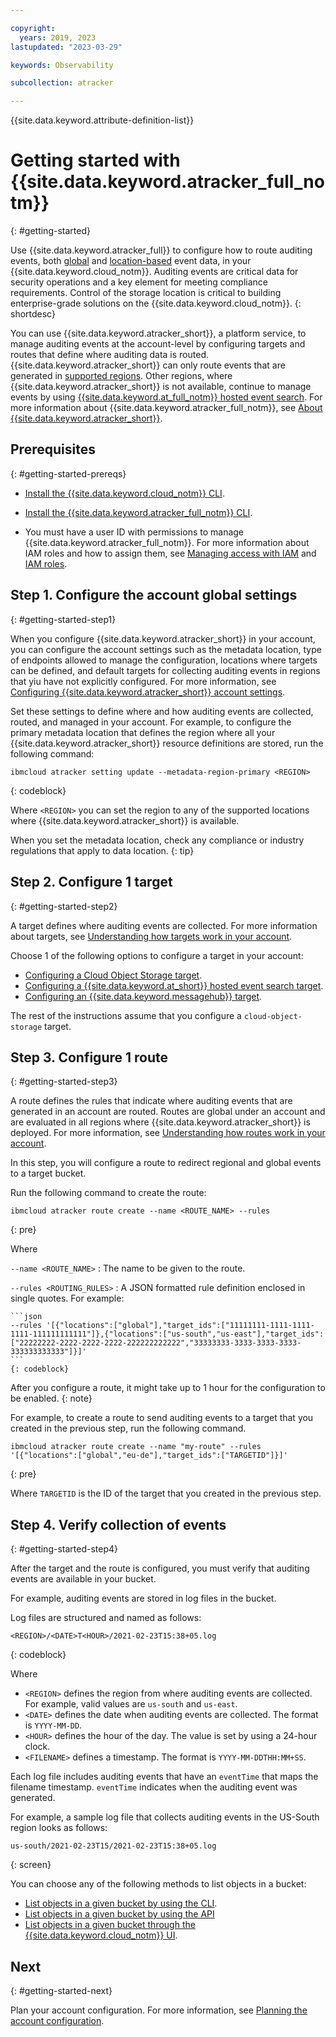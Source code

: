 ```yaml
---

copyright:
  years: 2019, 2023
lastupdated: "2023-03-29"

keywords: Observability

subcollection: atracker

---
```


{{site.data.keyword.attribute-definition-list}}


# Getting started with {{site.data.keyword.atracker_full_notm}}
{: #getting-started}

Use {{site.data.keyword.atracker_full}} to configure how to route auditing events, both [global](/docs/atracker?topic=atracker-event_types#event_types_global) and [location-based](/docs/atracker?topic=atracker-event_types#event_types_location) event data, in your {{site.data.keyword.cloud_notm}}. Auditing events are critical data for security operations and a key element for meeting compliance requirements. Control of the storage location is critical to building enterprise-grade solutions on the {{site.data.keyword.cloud_notm}}.
{: shortdesc}


You can use {{site.data.keyword.atracker_short}}, a platform service, to manage auditing events at the account-level by configuring targets and routes that define where auditing data is routed. {{site.data.keyword.atracker_short}} can only route events that are generated in [supported regions](/docs/atracker?topic=atracker-regions#regions-atracker). Other regions, where {{site.data.keyword.atracker_short}} is not available, continue to manage events by using [{{site.data.keyword.at_full_notm}} hosted event search](/docs/activity-tracker?topic=activity-tracker-getting-started). For more information about {{site.data.keyword.atracker_full_notm}}, see [About {{site.data.keyword.atracker_short}}](/docs/atracker?topic=atracker-about).


## Prerequisites
{: #getting-started-prereqs}

- [Install the {{site.data.keyword.cloud_notm}} CLI](/docs/cli?topic=cli-install-ibmcloud-cli).

- [Install the {{site.data.keyword.atracker_full_notm}} CLI](/docs/atracker?topic=atracker-atracker-cli-config).

- You must have a user ID with permissions to manage {{site.data.keyword.atracker_full_notm}}. For more information about IAM roles and how to assign them, see [Managing access with IAM](/docs/atracker?topic=atracker-iam) and [IAM roles](/docs/account?topic=account-assign-access-resources).



## Step 1. Configure the account global settings
{: #getting-started-step1}

When you configure {{site.data.keyword.atracker_short}} in your account, you can configure the account settings such as the metadata location, type of endpoints allowed to manage the configuration, locations where targets can be defined, and default targets for collecting auditing events in regions that yiu have not explicitly configured. For more information, see [Configuring {{site.data.keyword.atracker_short}} account settings](/docs/atracker?topic=atracker-settings&interface=cli).

Set these settings to define where and how auditing events are collected, routed, and managed in your account. For example, to configure the primary metadata location that defines the region where all your {{site.data.keyword.atracker_short}} resource definitions are stored, run the following command:

```pre
ibmcloud atracker setting update --metadata-region-primary <REGION>
```
{: codeblock}

Where `<REGION>` you can set the region to any of the supported locations where {{site.data.keyword.atracker_short}} is available.

When you set the metadata location, check any compliance or industry regulations that apply to data location.
{: tip}

## Step 2. Configure 1 target
{: #getting-started-step2}

A target defines where auditing events are collected. For more information about targets, see [Understanding how targets work in your account](/docs/atracker?topic=atracker-target_v2&interface=cli#target_v2_behavior).

Choose 1 of the following options to configure a target in your account:
- [Configuring a Cloud Object Storage target](/docs/atracker?topic=atracker-getting-started-target-cos).
- [Configuring a {{site.data.keyword.at_short}} hosted event search target](/docs/atracker?topic=atracker-getting-started-target-logdna).
- [Configuring an {{site.data.keyword.messagehub}} target](/docs/atracker?topic=atracker-getting-started-target-event-streams).

The rest of the instructions assume that you configure a `cloud-object-storage` target.


## Step 3. Configure 1 route
{: #getting-started-step3}

A route defines the rules that indicate where auditing events that are generated in an account are routed. Routes are global under an account and are evaluated in all regions where {{site.data.keyword.atracker_short}} is deployed. For more information, see [Understanding how routes work in your account](/docs/atracker?topic=atracker-route_v2&interface=cli#route_behaviour).

In this step, you will configure a route to redirect regional and global events to a target bucket.

Run the following command to create the route:

```text
ibmcloud atracker route create --name <ROUTE_NAME> --rules
```
{: pre}

Where

`--name <ROUTE_NAME>`
:   The name to be given to the route.

`--rules <ROUTING_RULES>`
:   A JSON formatted rule definition enclosed in single quotes. For example:

    ```json
    --rules '[{"locations":["global"],"target_ids":["11111111-1111-1111-1111-111111111111"]},{"locations":["us-south","us-east"],"target_ids":["22222222-2222-2222-2222-222222222222","33333333-3333-3333-3333-333333333333"]}]'
    ```
    {: codeblock}

After you configure a route, it might take up to 1 hour for the configuration to be enabled.
{: note}

For example, to create a route to send auditing events to a target that you created in the previous step, run the following command.

```text
ibmcloud atracker route create --name "my-route" --rules '[{"locations":["global","eu-de"],"target_ids":["TARGETID"]}]'
```
{: pre}

Where `TARGETID` is the ID of the target that you created in the previous step.


## Step 4. Verify collection of events
{: #getting-started-step4}


After the target and the route is configured, you must verify that auditing events are available in your bucket.

For example, auditing events are stored in log files in the bucket.

Log files are structured and named as follows:

```text
<REGION>/<DATE>T<HOUR>/2021-02-23T15:38+05.log
```
{: codeblock}

Where

- `<REGION>` defines the region from where auditing events are collected. For example, valid values are `us-south` and `us-east`.
- `<DATE>` defines the date when auditing events are collected. The format is `YYYY-MM-DD`.
- `<HOUR>` defines the hour of the day. The value is set by using a 24-hour clock.
- `<FILENAME>` defines a timestamp. The format is `YYYY-MM-DDTHH:MM+SS`.

Each log file includes auditing events that have an `eventTime` that maps the filename timestamp. `eventTime` indicates when the auditing event was generated.

For example, a sample log file that collects auditing events in the US-South region looks as follows:

```text
us-south/2021-02-23T15/2021-02-23T15:38+05.log
```
{: screen}


You can choose any of the following methods to list objects in a bucket:
- [List objects in a given bucket by using the CLI](/docs/cloud-object-storage-cli-plugin?topic=cloud-object-storage-cli-plugin-ic-cos-cli#ic-list-objects).
- [List objects in a given bucket by using the API](/docs/cloud-object-storage?topic=cloud-object-storage-compatibility-api-bucket-operations#compatibility-api-list-objects-v2)
- [List objects in a given bucket through the {{site.data.keyword.cloud_notm}} UI](/docs/atracker?topic=atracker-cos#cos_bucket_list_objects_ui).





## Next
{: #getting-started-next}

Plan your account configuration. For more information, see [Planning the account configuration](/docs/atracker?topic=atracker-planning).
